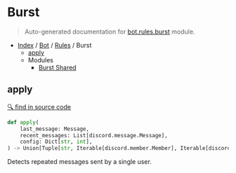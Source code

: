 # Burst

> Auto-generated documentation for [bot.rules.burst](https://github.com/python-discord/bot/blob/master/bot/rules/burst.py) module.

- [Index](../../README.md#modules) / [Bot](../index.md#bot) / [Rules](index.md#rules) / Burst
  - [apply](#apply)
  - Modules
    - [Burst Shared](burst_shared.md#burst-shared)

## apply

[🔍 find in source code](https://github.com/python-discord/bot/blob/master/bot/rules/burst.py#L6)

```python
def apply(
    last_message: Message,
    recent_messages: List[discord.message.Message],
    config: Dict[str, int],
) -> Union[Tuple[str, Iterable[discord.member.Member], Iterable[discord.message.Message]], NoneType]
```

Detects repeated messages sent by a single user.
